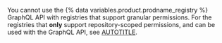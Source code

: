 You cannot use the {% data variables.product.prodname_registry %} GraphQL API with registries that support granular permissions. For the registries that **only** support repository-scoped permissions, and can be used with the GraphQL API, see [AUTOTITLE](/packages/learn-github-packages/about-permissions-for-github-packages#permissions-for-repository-scoped-packages).
